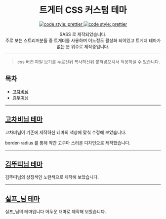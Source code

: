 <p align="center">
<h1 align="center">트게터 CSS 커스텀 테마</h1>
<p align="center">
 <a href="https://github.com/prettier/prettier">
    <img alt="code style: prettier" src="https://img.shields.io/badge/code_style-prettier-ff69b4.svg?style=for-the-badge">
  </a>
 <a href="https://opensource.org/licenses/MIT)">
    <img alt="code style: prettier" src="https://img.shields.io/github/license/mashape/apistatus.svg?style=for-the-badge">
  </a>
</p>
</a>
<p align="center">
SASS 로 제작되었습니다.<br>
주로 보는 스트리머분들 중 트게더를 사용하며 어느정도 활성화 되어있고 트게더 테마가 없는 분 위주로 제작중입니다.
</a>

---

> css 버젼 파일 보기를 누르신뒤 복사하신뒤 붙혀넣으셔서 적용하실 수 있습니다.

## 목차

- [고차비님](#고차비님-테마)
- [김뚜띠님](#김뚜띠님-테마)

---

## [고차비님 테마](./theme/kumikomii/README.md)

고차비님이 기존에 제작하신 테마의 색상에 맞춰 수정해 보았습니다.

border-radius 를 통해 약간 고구마 스러운 디자인으로 제작했습니다.

---

## [김뚜띠님 테마](./theme/kimdduddi/README.md)

김뚜띠님의 상징색인 노란색으로 제작해 보았습니다.

---

## [실프\_님 테마](./theme/silphtv/README.md)

실프\_님의 테마입니다 어두운 태마로 제작해 보았습니다.
